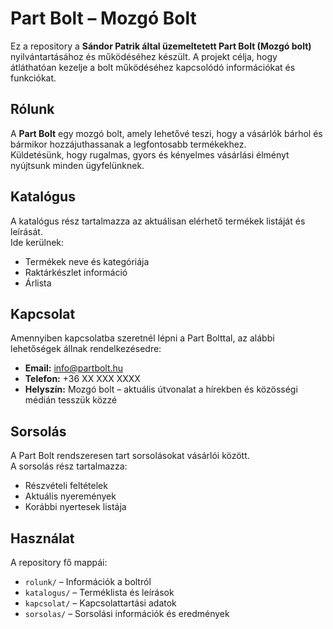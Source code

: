 # Part Bolt – Mozgó Bolt

Ez a repository a **Sándor Patrik által üzemeltetett Part Bolt (Mozgó bolt)** nyilvántartásához és működéséhez készült. A projekt célja, hogy átláthatóan kezelje a bolt működéséhez kapcsolódó információkat és funkciókat.

## Rólunk

A **Part Bolt** egy mozgó bolt, amely lehetővé teszi, hogy a vásárlók bárhol és bármikor hozzájuthassanak a legfontosabb termékekhez.  
Küldetésünk, hogy rugalmas, gyors és kényelmes vásárlási élményt nyújtsunk minden ügyfelünknek.

## Katalógus

A katalógus rész tartalmazza az aktuálisan elérhető termékek listáját és leírását.  
Ide kerülnek:

- Termékek neve és kategóriája
- Raktárkészlet információ
- Árlista

## Kapcsolat

Amennyiben kapcsolatba szeretnél lépni a Part Bolttal, az alábbi lehetőségek állnak rendelkezésedre:

- **Email:** info@partbolt.hu
- **Telefon:** +36 XX XXX XXXX
- **Helyszín:** Mozgó bolt – aktuális útvonalat a hírekben és közösségi médián tesszük közzé

## Sorsolás

A Part Bolt rendszeresen tart sorsolásokat vásárlói között.  
A sorsolás rész tartalmazza:

- Részvételi feltételek
- Aktuális nyeremények
- Korábbi nyertesek listája

## Használat

A repository fő mappái:

- `rolunk/` – Információk a boltról
- `katalogus/` – Terméklista és leírások
- `kapcsolat/` – Kapcsolattartási adatok
- `sorsolas/` – Sorsolási információk és eredmények
